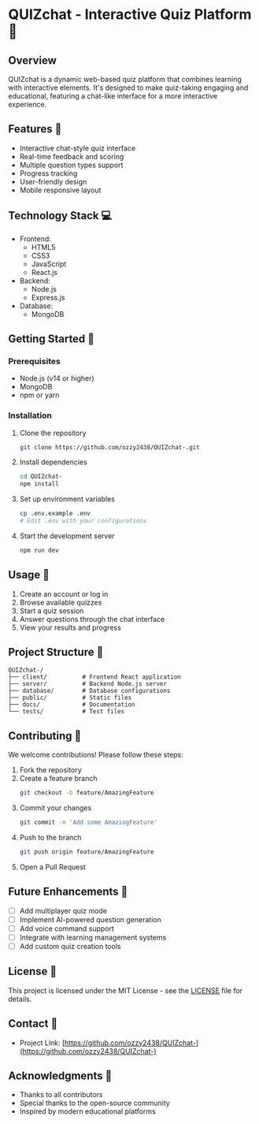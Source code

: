 # QUIZchat - Interactive Quiz Platform 🎯

## Overview
QUIZchat is a dynamic web-based quiz platform that combines learning with interactive elements. It's designed to make quiz-taking engaging and educational, featuring a chat-like interface for a more interactive experience.

## Features 🌟
- Interactive chat-style quiz interface
- Real-time feedback and scoring
- Multiple question types support
- Progress tracking
- User-friendly design
- Mobile responsive layout

## Technology Stack 💻
- Frontend: 
  - HTML5
  - CSS3
  - JavaScript
  - React.js
- Backend:
  - Node.js
  - Express.js
- Database:
  - MongoDB

## Getting Started 🚀

### Prerequisites
- Node.js (v14 or higher)
- MongoDB
- npm or yarn

### Installation
1. Clone the repository
   ```bash
   git clone https://github.com/ozzy2438/QUIZchat-.git
   ```
2. Install dependencies
   ```bash
   cd QUIZchat-
   npm install
   ```
3. Set up environment variables
   ```bash
   cp .env.example .env
   # Edit .env with your configurations
   ```
4. Start the development server
   ```bash
   npm run dev
   ```

## Usage 📝
1. Create an account or log in
2. Browse available quizzes
3. Start a quiz session
4. Answer questions through the chat interface
5. View your results and progress

## Project Structure 📁
```
QUIZchat-/
├── client/          # Frontend React application
├── server/          # Backend Node.js server
├── database/        # Database configurations
├── public/          # Static files
├── docs/            # Documentation
└── tests/           # Test files
```

## Contributing 🤝
We welcome contributions! Please follow these steps:
1. Fork the repository
2. Create a feature branch
   ```bash
   git checkout -b feature/AmazingFeature
   ```
3. Commit your changes
   ```bash
   git commit -m 'Add some AmazingFeature'
   ```
4. Push to the branch
   ```bash
   git push origin feature/AmazingFeature
   ```
5. Open a Pull Request

## Future Enhancements 🔮
- [ ] Add multiplayer quiz mode
- [ ] Implement AI-powered question generation
- [ ] Add voice command support
- [ ] Integrate with learning management systems
- [ ] Add custom quiz creation tools

## License 📄
This project is licensed under the MIT License - see the [LICENSE](LICENSE) file for details.

## Contact 📧
- Project Link: [https://github.com/ozzy2438/QUIZchat-](https://github.com/ozzy2438/QUIZchat-)

## Acknowledgments 🙏
- Thanks to all contributors
- Special thanks to the open-source community
- Inspired by modern educational platforms

